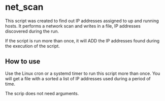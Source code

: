# net_scan

This script was created to find out IP addresses assigned to up and running hosts.
It performs a network scan and writes in a file, IP addresses discovered during the run.

If the script is run more than once, it will ADD the IP addresses found during the execution of the script.

## How to use

Use the Linux cron or a systemd timer to run this script more than once. You will get
a file with a sorted a list of IP addresses used during a period of time.

The scrip does not need arguments.
